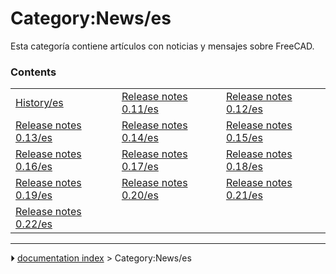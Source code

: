 # Category:News/es
Esta categoría contiene artículos con noticias y mensajes sobre FreeCAD.

### Contents

|     |     |     |
| --- | --- | --- |
| [History/es](History/es.md) | [Release notes 0.11/es](Release_notes_0.11/es.md) | [Release notes 0.12/es](Release_notes_0.12/es.md) |
| [Release notes 0.13/es](Release_notes_0.13/es.md) | [Release notes 0.14/es](Release_notes_0.14/es.md) | [Release notes 0.15/es](Release_notes_0.15/es.md) |
| [Release notes 0.16/es](Release_notes_0.16/es.md) | [Release notes 0.17/es](Release_notes_0.17/es.md) | [Release notes 0.18/es](Release_notes_0.18/es.md) |
| [Release notes 0.19/es](Release_notes_0.19/es.md) | [Release notes 0.20/es](Release_notes_0.20/es.md) | [Release notes 0.21/es](Release_notes_0.21/es.md) |
| [Release notes 0.22/es](Release_notes_0.22/es.md) |



---
⏵ [documentation index](../README.md) > Category:News/es
